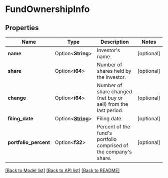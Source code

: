 # FundOwnershipInfo

## Properties

Name | Type | Description | Notes
------------ | ------------- | ------------- | -------------
**name** | Option<**String**> | Investor's name. | [optional]
**share** | Option<**i64**> | Number of shares held by the investor. | [optional]
**change** | Option<**i64**> | Number of share changed (net buy or sell) from the last period. | [optional]
**filing_date** | Option<[**String**](string.md)> | Filing date. | [optional]
**portfolio_percent** | Option<**f32**> | Percent of the fund's portfolio comprised of the company's share. | [optional]

[[Back to Model list]](../README.md#documentation-for-models) [[Back to API list]](../README.md#documentation-for-api-endpoints) [[Back to README]](../README.md)


